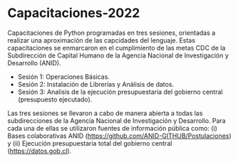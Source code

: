 # Capacitaciones-2022

Capacitaciones de Python programadas en tres sesiones, orientadas a realizar una aproximación de las capcidades del lenguaje. Estas capacitaciones se enmarcaron en el cumplimiento de las metas CDC de la Subdirección de Capital Humano de la Agencia Nacional de Investigación y Desarrollo (ANID).

- Sesión 1: Operaciones Básicas.
- Sesión 2: Instalación de Librerías y Análisis de datos.
- Sesión 3: Analisis de la ejecución presupuestaria del gobierno central (presupuesto ejecutado).

Las tres sesiones se llevaron a cabo de manera abierta a todas las subdirecciones de la Agencia Nacional de Investigación y Desarrollo. Para cada una de ellas se utilizaron fuentes de información pública como: (i) Bases colaborativas ANID (https://github.com/ANID-GITHUB/Postulaciones) y (ii) Ejecución presupuestaria total del gobierno central (https://datos.gob.cl).
